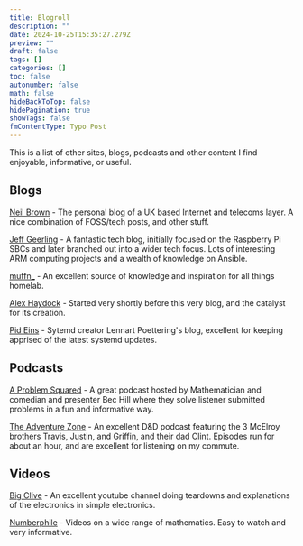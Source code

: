```yaml
---
title: Blogroll
description: ""
date: 2024-10-25T15:35:27.279Z
preview: ""
draft: false
tags: []
categories: []
toc: false
autonumber: false
math: false
hideBackToTop: false
hidePagination: true
showTags: false
fmContentType: Typo Post
---
```

This is a list of other sites, blogs, podcasts and other content I find enjoyable, informative, or useful.

## Blogs
[Neil Brown](https://neilzone.co.uk/) - The personal blog of a UK based Internet and telecoms layer. A nice combination of FOSS/tech posts, and other stuff.

[Jeff Geerling](https://www.jeffgeerling.com/) - A fantastic tech blog, initially focused on the Raspberry Pi SBCs and later branched out into a wider tech focus. Lots of interesting ARM computing projects and a wealth of knowledge on Ansible.

[muffn_](https://blog.muffn.io/) - An excellent source of knowledge and inspiration for all things homelab.

[Alex Haydock](https://blog.infected.systems) - Started very shortly before this very blog, and the catalyst for its creation.

[Pid Eins](https://0pointer.net/blog/) - Sytemd creator Lennart Poettering's blog, excellent for keeping apprised of the latest systemd updates.

## Podcasts
[A Problem Squared](https://podcasters.spotify.com/pod/show/a-problem-squared) - A great podcast hosted by Mathematician and comedian and presenter Bec Hill where they solve listener submitted problems in a fun and informative way.

[The Adventure Zone](https://maximumfun.org/podcasts/adventure-zone/) - An excellent D&D podcast featuring the 3 McElroy brothers Travis, Justin, and Griffin, and their dad Clint. Episodes run for about an hour, and are excellent for listening on my commute.

## Videos
[Big Clive](https://www.youtube.com/bigclive) - An excellent youtube channel doing teardowns and explanations of the electronics in simple electronics.

[Numberphile](https://www.youtube.com/@numberphile) - Videos on a wide range of mathematics. Easy to watch and very informative.